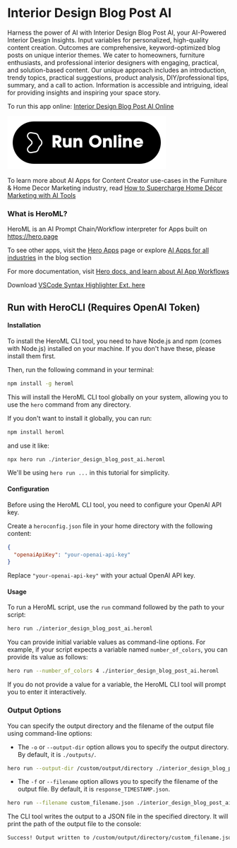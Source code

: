 # Interior Design Blog Post AI

Harness the power of AI with Interior Design Blog Post AI, your AI-Powered Interior Design Insights. Input variables for personalized, high-quality content creation. Outcomes are comprehensive, keyword-optimized blog posts on unique interior themes. We cater to homeowners, furniture enthusiasts, and professional interior designers with engaging, practical, and solution-based content. Our unique approach includes an introduction, trendy topics, practical suggestions, product analysis, DIY/professional tips, summary, and a call to action. Information is accessible and intriguing, ideal for providing insights and inspiring your space story.

To run this app online: [Interior Design Blog Post AI Online](https://hero.page/app/interior-design-blog-post-ai-ai-powered-interior-design-insights/TaiyaELwQytt2AV5T1Xd)

[![Run Interior Design Blog Post AI Online](/assets/run.svg)](https://hero.page/app/interior-design-blog-post-ai-ai-powered-interior-design-insights/TaiyaELwQytt2AV5T1Xd)

To learn more about AI Apps for Content Creator use-cases in the Furniture & Home Decor Marketing industry, read [How to Supercharge Home Décor Marketing with AI Tools](https://hero.page/blog/ai/furniture-and-home-decor-marketing/how-to-supercharge-home-decor-marketing-with-ai-tools/170895)

### What is HeroML?
HeroML is an AI Prompt Chain/Workflow interpreter for Apps built on https://hero.page 

To see other apps, visit the [Hero Apps](https://hero.page/apps) page or explore [AI Apps for all industries](https://hero.page/blog) in the blog section

For more documentation, visit [Hero docs, and learn about AI App Workflows](https://hero.page/tutorials/introduction-to-heroml)

Download [VSCode Syntax Highlighter Ext. here](https://marketplace.visualstudio.com/items?itemName=hero-page.heroml)

## Run with HeroCLI (Requires OpenAI Token)

#### Installation

To install the HeroML CLI tool, you need to have Node.js and npm (comes with Node.js) installed on your machine. If you don't have these, please install them first. 

Then, run the following command in your terminal:

```bash
npm install -g heroml
```

This will install the HeroML CLI tool globally on your system, allowing you to use the `hero` command from any directory.

If you don't want to install it globally, you can run:

```bash
npm install heroml
```

and use it like:

```bash
npx hero run ./interior_design_blog_post_ai.heroml
```

We'll be using `hero run ...` in this tutorial for simplicity.

#### Configuration

Before using the HeroML CLI tool, you need to configure your OpenAI API key. 

Create a `heroconfig.json` file in your home directory with the following content:

```json
{
  "openaiApiKey": "your-openai-api-key"
}
```

Replace `"your-openai-api-key"` with your actual OpenAI API key.

#### Usage

To run a HeroML script, use the `run` command followed by the path to your script:

```bash
hero run ./interior_design_blog_post_ai.heroml
```

You can provide initial variable values as command-line options. For example, if your script expects a variable named `number_of_colors`, you can provide its value as follows:

```bash
hero run --number_of_colors 4 ./interior_design_blog_post_ai.heroml
```

If you do not provide a value for a variable, the HeroML CLI tool will prompt you to enter it interactively.

### Output Options

You can specify the output directory and the filename of the output file using command-line options:

- The `-o` or `--output-dir` option allows you to specify the output directory. By default, it is `./outputs/`.

```bash
hero run --output-dir /custom/output/directory ./interior_design_blog_post_ai.heroml
```

- The `-f` or `--filename` option allows you to specify the filename of the output file. By default, it is `response_TIMESTAMP.json`.

```bash
hero run --filename custom_filename.json ./interior_design_blog_post_ai.heroml
```

The CLI tool writes the output to a JSON file in the specified directory. It will print the path of the output file to the console:

```bash
Success! Output written to /custom/output/directory/custom_filename.json
```

